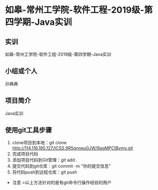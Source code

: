 # 如皋-常州工学院-软件工程-2019级-第四学期-Java实训
## 实训
如皋-常州工学院-软件工程-2019级-第四学期-Java实训
## 小组或个人
孙典典
## 项目简介
Java实训
## 使用git工具步骤

1. clone项目到本地：git clone http://114.116.195.127/ICSS.9R5gnneu0JW/9agMPClBymy.git
2. 完成项目代码
3. 添加项目代码到Git管理：git add .
4. 提交代码到git仓库：git commit -m "你的提交信息"
5. 将代码push到远程仓库：git push 
* 注意   >以上方法针对的是有git命令行操作经验的用户